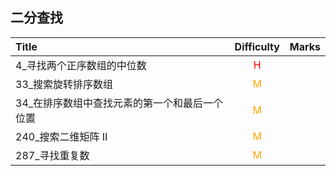 ## 二分查找

| Title                                         |         Difficulty          | Marks |
| :-------------------------------------------- | :-------------------------: | :---: |
| 4_寻找两个正序数组的中位数                    |  <font color=red>H</font>   |       |
| 33_搜索旋转排序数组                           | <font color=orange>M</font> |       |
| 34_在排序数组中查找元素的第一个和最后一个位置 | <font color=orange>M</font> |       |
| 240_搜索二维矩阵 II                           | <font color=orange>M</font> |       |
| 287_寻找重复数                                | <font color=orange>M</font> |       |